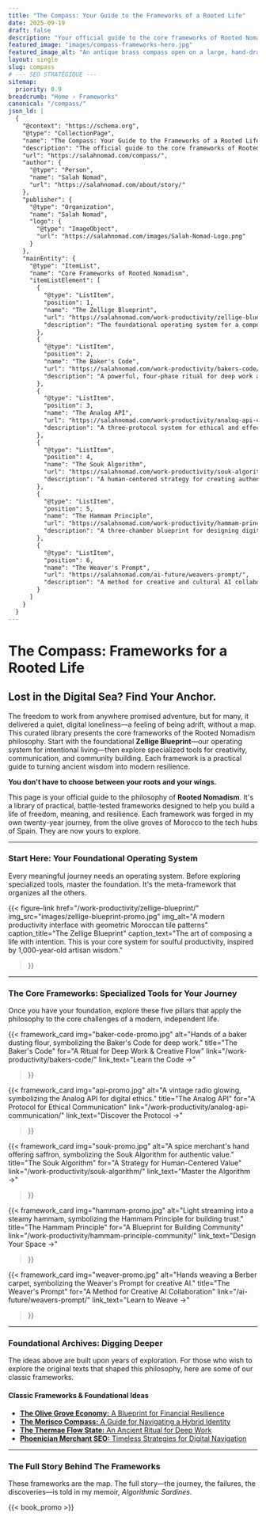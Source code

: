 ```yaml
---
title: "The Compass: Your Guide to the Frameworks of a Rooted Life"
date: 2025-09-19
draft: false
description: "Your official guide to the core frameworks of Rooted Nomadism. Start with our foundational 'Operating System,' then explore the specialized tools for a resilient, meaningful, and soulful life."
featured_image: "images/compass-frameworks-hero.jpg"
featured_image_alt: "An antique brass compass open on a large, hand-drawn map of the Mediterranean, with key concepts like 'Zellige' and 'Olive Grove' sketched as constellations, symbolizing a guide to philosophical frameworks."
layout: single
slug: compass
# --- SEO STRATÉGIQUE ---
sitemap:
  priority: 0.9
breadcrumb: "Home › Frameworks"
canonical: "/compass/"
json_ld: |
  {
    "@context": "https://schema.org",
    "@type": "CollectionPage",
    "name": "The Compass: Your Guide to the Frameworks of a Rooted Life",
    "description": "The official guide to the core frameworks of Rooted Nomadism. Start with our foundational 'Operating System,' then explore specialized tools for a resilient, meaningful, and soulful life.",
    "url": "https://salahnomad.com/compass/",
    "author": {
      "@type": "Person",
      "name": "Salah Nomad",
      "url": "https://salahnomad.com/about/story/"
    },
    "publisher": {
      "@type": "Organization",
      "name": "Salah Nomad",
      "logo": {
        "@type": "ImageObject",
        "url": "https://salahnomad.com/images/Salah-Nomad-Logo.png"
      }
    },
    "mainEntity": {
      "@type": "ItemList",
      "name": "Core Frameworks of Rooted Nomadism",
      "itemListElement": [
        {
          "@type": "ListItem",
          "position": 1,
          "name": "The Zellige Blueprint",
          "url": "https://salahnomad.com/work-productivity/zellige-blueprint/",
          "description": "The foundational operating system for a composed life. This system for soulful productivity is inspired by the precision and intention of ancient Moroccan artisans."
        },
        {
          "@type": "ListItem",
          "position": 2,
          "name": "The Baker's Code",
          "url": "https://salahnomad.com/work-productivity/bakers-code/",
          "description": "A powerful, four-phase ritual for deep work and creative flow, learned from the timeless, distraction-free rhythms of traditional Málaga bakers."
        },
        {
          "@type": "ListItem",
          "position": 3,
          "name": "The Analog API",
          "url": "https://salahnomad.com/work-productivity/analog-api-communication/",
          "description": "A three-protocol system for ethical and effective digital communication, forged in the intentional scarcity of a 1980s shortwave radio."
        },
        {
          "@type": "ListItem",
          "position": 4,
          "name": "The Souk Algorithm",
          "url": "https://salahnomad.com/work-productivity/souk-algorithm/",
          "description": "A human-centered strategy for creating authentic value and building trust, inspired by the timeless E-E-A-T principles of ancient spice merchants."
        },
        {
          "@type": "ListItem",
          "position": 5,
          "name": "The Hammam Principle",
          "url": "https://salahnomad.com/work-productivity/hammam-principle-community/",
          "description": "A three-chamber blueprint for designing digital spaces of vulnerability, trust, and genuine human connection, inspired by Moroccan social architecture."
        },
        {
          "@type": "ListItem",
          "position": 6,
          "name": "The Weaver's Prompt",
          "url": "https://salahnomad.com/ai-future/weavers-prompt/",
          "description": "A method for creative and cultural AI collaboration that uses the patterned language of Amazigh weavers to generate deep, meaningful results."
        }
      ]
    }
  }
---
```


<div class="compass-page-wrapper">

# The Compass: Frameworks for a Rooted Life
## Lost in the Digital Sea? Find Your Anchor.

The freedom to work from anywhere promised adventure, but for many, it delivered a quiet, digital loneliness—a feeling of being adrift, without a map. This curated library presents the core frameworks of the Rooted Nomadism philosophy. Start with the foundational **Zellige Blueprint**—our operating system for intentional living—then explore specialized tools for creativity, communication, and community building. Each framework is a practical guide to turning ancient wisdom into modern resilience.

**You don't have to choose between your roots and your wings.**

This page is your official guide to the philosophy of **Rooted Nomadism**. It's a library of practical, battle-tested frameworks designed to help you build a life of freedom, meaning, and resilience. Each framework was forged in my own twenty-year journey, from the olive groves of Morocco to the tech hubs of Spain. They are now yours to explore.

---

### Start Here: Your Foundational Operating System

Every meaningful journey needs an operating system. Before exploring specialized tools, master the foundation. It's the meta-framework that organizes all the others.

{{< figure-link
  href="/work-productivity/zellige-blueprint/"
  img_src="images/zellige-blueprint-promo.jpg"
  img_alt="A modern productivity interface with geometric Moroccan tile patterns"
  caption_title="The Zellige Blueprint"
  caption_text="The art of composing a life with intention. This is your core system for soulful productivity, inspired by 1,000-year-old artisan wisdom."
>}}

---

### The Core Frameworks: Specialized Tools for Your Journey

Once you have your foundation, explore these five pillars that apply the philosophy to the core challenges of a modern, independent life.

<div class="framework-grid">
  
  {{< framework_card
      img="baker-code-promo.jpg"
      alt="Hands of a baker dusting flour, symbolizing the Baker's Code for deep work."
      title="The Baker's Code"
      for="A Ritual for Deep Work & Creative Flow"
      link="/work-productivity/bakers-code/"
      link_text="Learn the Code &rarr;"
  >}}

  {{< framework_card
      img="api-promo.jpg"
      alt="A vintage radio glowing, symbolizing the Analog API for digital ethics."
      title="The Analog API"
      for="A Protocol for Ethical Communication"
      link="/work-productivity/analog-api-communication/"
      link_text="Discover the Protocol &rarr;"
  >}}

  {{< framework_card
      img="souk-promo.jpg"
      alt="A spice merchant's hand offering saffron, symbolizing the Souk Algorithm for authentic value."
      title="The Souk Algorithm"
      for="A Strategy for Human-Centered Value"
      link="/work-productivity/souk-algorithm/"
      link_text="Master the Algorithm &rarr;"
  >}}

  {{< framework_card
      img="hammam-promo.jpg"
      alt="Light streaming into a steamy hammam, symbolizing the Hammam Principle for building trust."
      title="The Hammam Principle"
      for="A Blueprint for Building Community"
      link="/work-productivity/hammam-principle-community/"
      link_text="Design Your Space &rarr;"
  >}}
  
  {{< framework_card
      img="weaver-promo.jpg"
      alt="Hands weaving a Berber carpet, symbolizing the Weaver's Prompt for creative AI."
      title="The Weaver's Prompt"
      for="A Method for Creative AI Collaboration"
      link="/ai-future/weavers-prompt/"
      link_text="Learn to Weave &rarr;"
  >}}

</div>

---

### Foundational Archives: Digging Deeper

The ideas above are built upon years of exploration. For those who wish to explore the original texts that shaped this philosophy, here are some of our classic frameworks.

<div class="archive-list-wrapper">
  <h4>Classic Frameworks & Foundational Ideas</h4>
  <ul class="classic-framework-list">
    <li><a href="/money-freedom/olive-grove-economy/"><strong>The Olive Grove Economy:</strong> A Blueprint for Financial Resilience</a></li>
    <li><a href="/stories-wisdom/morisco-compass/"><strong>The Morisco Compass:</strong> A Guide for Navigating a Hybrid Identity</a></li>
    <li><a href="/work-productivity/thermae-flow-state-deep-work/"><strong>The Thermae Flow State:</strong> An Ancient Ritual for Deep Work</a></li>
    <li><a href="/work-productivity/phoenician-merchant-seo/"><strong>Phoenician Merchant SEO:</strong> Timeless Strategies for Digital Navigation</a></li>
  </ul>
</div>

---

### The Full Story Behind The Frameworks

These frameworks are the map. The full story—the journey, the failures, the discoveries—is told in my memoir, *Algorithmic Sardines*.

{{< book_promo >}}

</div>